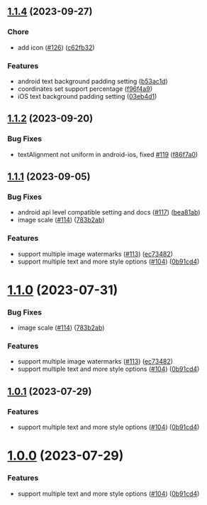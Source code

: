 

## [1.1.4](https://github.com/JimmyDaddy/react-native-image-marker/compare/v1.1.1...v1.1.4) (2023-09-27)


### Chore

* add icon ([#126](https://github.com/JimmyDaddy/react-native-image-marker/issues/126)) ([c62fb32](https://github.com/JimmyDaddy/react-native-image-marker/commit/c62fb32c3b790d7c2c447fa26f1605f8ace52d5b))


### Features

* android text background padding setting ([b53ac1d](https://github.com/JimmyDaddy/react-native-image-marker/commit/b53ac1ddb5e1c53f8cd9601898327b82699be3e9))
* coordinates set support percentage ([f96f4a9](https://github.com/JimmyDaddy/react-native-image-marker/commit/f96f4a93da70b7ea2fb7582a117b986d9ff228dc))
* iOS text background padding setting ([03eb4d1](https://github.com/JimmyDaddy/react-native-image-marker/commit/03eb4d195a01fe86df69cb51baacd62695bd6398))

## [1.1.2](https://github.com/JimmyDaddy/react-native-image-marker/compare/v1.1.1...v1.1.2) (2023-09-20)


### Bug Fixes

*  textAlignment not uniform in android-ios,  fixed [#119](https://github.com/JimmyDaddy/react-native-image-marker/issues/119) ([f86f7a0](https://github.com/JimmyDaddy/react-native-image-marker/commit/f86f7a0dcea16b555ddf8107c498daa21d8727cb))

## [1.1.1](https://github.com/JimmyDaddy/react-native-image-marker/compare/v0.9.2...v1.1.1) (2023-09-05)


### Bug Fixes

* android api level compatible setting and docs ([#117](https://github.com/JimmyDaddy/react-native-image-marker/issues/117)) ([bea81ab](https://github.com/JimmyDaddy/react-native-image-marker/commit/bea81abda1355b7633a2e107f2e0a4e4237d3746))
* image scale ([#114](https://github.com/JimmyDaddy/react-native-image-marker/issues/114)) ([783b2ab](https://github.com/JimmyDaddy/react-native-image-marker/commit/783b2abc36586c6f6087295682a348b6c9010d17))


### Features

* support multiple image watermarks ([#113](https://github.com/JimmyDaddy/react-native-image-marker/issues/113)) ([ec73482](https://github.com/JimmyDaddy/react-native-image-marker/commit/ec73482f7f2fd8518845c19a549fc589aff28445))
* support multiple text and more style options ([#104](https://github.com/JimmyDaddy/react-native-image-marker/issues/104)) ([0b91cd4](https://github.com/JimmyDaddy/react-native-image-marker/commit/0b91cd4baaf2f664f908483b225509e443f9bae7))

# [1.1.0](https://github.com/JimmyDaddy/react-native-image-marker/compare/v0.9.2...v1.1.0) (2023-07-31)


### Bug Fixes

* image scale ([#114](https://github.com/JimmyDaddy/react-native-image-marker/issues/114)) ([783b2ab](https://github.com/JimmyDaddy/react-native-image-marker/commit/783b2abc36586c6f6087295682a348b6c9010d17))


### Features

* support multiple image watermarks ([#113](https://github.com/JimmyDaddy/react-native-image-marker/issues/113)) ([ec73482](https://github.com/JimmyDaddy/react-native-image-marker/commit/ec73482f7f2fd8518845c19a549fc589aff28445))
* support multiple text and more style options ([#104](https://github.com/JimmyDaddy/react-native-image-marker/issues/104)) ([0b91cd4](https://github.com/JimmyDaddy/react-native-image-marker/commit/0b91cd4baaf2f664f908483b225509e443f9bae7))

## [1.0.1](https://github.com/JimmyDaddy/react-native-image-marker/compare/v0.9.2...v1.0.1) (2023-07-29)


### Features

* support multiple text and more style options ([#104](https://github.com/JimmyDaddy/react-native-image-marker/issues/104)) ([0b91cd4](https://github.com/JimmyDaddy/react-native-image-marker/commit/0b91cd4baaf2f664f908483b225509e443f9bae7))

# [1.0.0](https://github.com/JimmyDaddy/react-native-image-marker/compare/v0.9.2...v1.0.0) (2023-07-29)


### Features

* support multiple text and more style options ([#104](https://github.com/JimmyDaddy/react-native-image-marker/issues/104)) ([0b91cd4](https://github.com/JimmyDaddy/react-native-image-marker/commit/0b91cd4baaf2f664f908483b225509e443f9bae7))